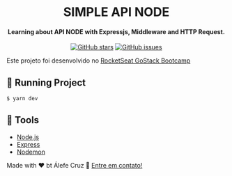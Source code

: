 <h1 align="center">
    SIMPLE API NODE
</h1>

<h4 align="center">
 Learning about API NODE with Expressjs,
Middleware and HTTP Request.
</h4>
<p align="center">
  <a href="https://github.com/alefecrz/GoStack/stargazers"><img alt="GitHub stars" src="https://img.shields.io/github/stars/alefecrz/GoStack"></a>
  <a href="https://github.com/alefecrz/GoStack/issues"><img alt="GitHub issues" src="https://img.shields.io/github/issues/alefecrz/GoStack"></a>
</p>


Este projeto foi desenvolvido no [RocketSeat GoStack Bootcamp](https://rocketseat.com.br/bootcamp)


## :running: Running Project

```bash
$ yarn dev
```

## :wrench: Tools

- [Node.js][nodejs]
- [Express][express]
- [Nodemon][nodemon]

Made with ♥ bt Álefe Cruz :wave: [Entre em contato!](https://www.alefecruz.com.br/)

[nodejs]:https://nodejs.org/
[express]:https://nodejs.org/
[nodemon]:https://nodemon.io/

